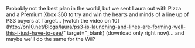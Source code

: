 Probably not the best plan in the world, but we sent Laura out with Pizza and a Premium Xbox 360 to try and win the hearts and minds of a line up of PS3 buyers at Target... [watch the video on 10](http://on10.net/Blogs/laura/ps3-is-launching-and-lines-are-forming-well-this-i-just-have-to-see/" target="_blank) (download only right now)... and maybe we'll do the same for the Wii?